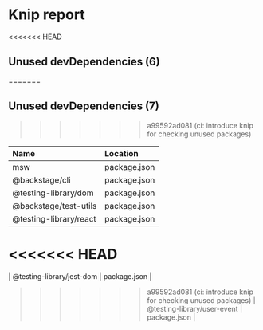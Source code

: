 # Knip report

<<<<<<< HEAD
## Unused devDependencies (6)
=======
## Unused devDependencies (7)
>>>>>>> a99592ad081 (ci: introduce knip for checking unused packages)

| Name                        | Location     |
|:----------------------------|:-------------|
| msw                         | package.json |
| @backstage/cli              | package.json |
| @testing-library/dom        | package.json |
| @backstage/test-utils       | package.json |
| @testing-library/react      | package.json |
<<<<<<< HEAD
=======
| @testing-library/jest-dom   | package.json |
>>>>>>> a99592ad081 (ci: introduce knip for checking unused packages)
| @testing-library/user-event | package.json |

